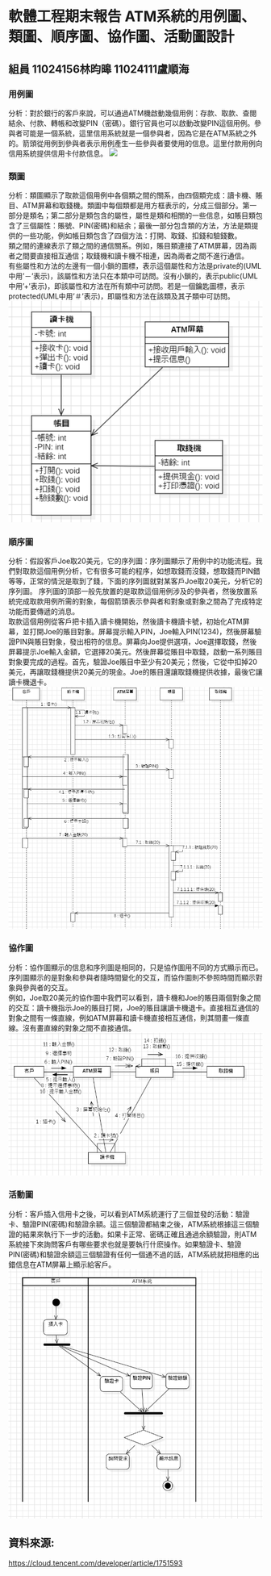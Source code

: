 # 軟體工程期末報告 ATM系統的用例圖、類圖、順序圖、協作圖、活動圖設計
##  組員 11024156林昀暤 11024111盧順海

### 用例圖
分析：對於銀行的客戶來說，可以通過ATM機啟動幾個用例：存款、取款、查閱結余、付款、轉帳和改變PIN（密碼）。銀行官員也可以啟動改變PIN這個用例。參與者可能是一個系統，這里信用系統就是一個參與者，因為它是在ATM系統之外的。箭頭從用例到參與者表示用例產生一些參與者要使用的信息。這里付款用例向信用系統提供信用卡付款信息。
![](用例圖.png)

### 類圖
分析：類圖顯示了取款這個用例中各個類之間的關系，由四個類完成：讀卡機、賬目、ATM屏幕和取錢機。類圖中每個類都是用方框表示的，分成三個部分。第一部分是類名；第二部分是類包含的屬性，屬性是類和相關的一些信息，如賬目類包含了三個屬性：賬號、PIN(密碼)和結余；最後一部分包含類的方法，方法是類提供的一些功能，例如帳目類包含了四個方法：打開、取錢、扣錢和驗錢數。  
類之間的連線表示了類之間的通信關系。例如，賬目類連接了ATM屏幕，因為兩者之間要直接相互通信；取錢機和讀卡機不相連，因為兩者之間不進行通信。  
有些屬性和方法的左邊有一個小鎖的圖標，表示這個屬性和方法是private的(UML中用’－’表示)，該屬性和方法只在本類中可訪問。沒有小鎖的，表示public(UML中用’+’表示)，即該屬性和方法在所有類中可訪問。若是一個鑰匙圖標，表示protected(UML中用’＃’表示)，即屬性和方法在該類及其子類中可訪問。  
![](類圖.png)

### 順序圖
分析：假設客戶Joe取20美元，它的序列圖：序列圖顯示了用例中的功能流程。我們對取款這個用例分析，它有很多可能的程序，如想取錢而沒錢，想取錢而PIN錯等等，正常的情況是取到了錢，下面的序列圖就對某客戶Joe取20美元，分析它的序列圖。
序列圖的頂部一般先放置的是取款這個用例涉及的參與者，然後放置系統完成取款用例所需的對象，每個箭頭表示參與者和對象或對象之間為了完成特定功能而要傳遞的消息。<br/>
取款這個用例從客戶把卡插入讀卡機開始，然後讀卡機讀卡號，初始化ATM屏幕，並打開Joe的賬目對象。屏幕提示輸入PIN，Joe輸入PIN(1234)，然後屏幕驗證PIN與賬目對象，發出相符的信息。屏幕向Joe提供選項，Joe選擇取錢，然後屏幕提示Joe輸入金額，它選擇20美元。然後屏幕從賬目中取錢，啟動一系列賬目對象要完成的過程。首先，驗證Joe賬目中至少有20美元；然後，它從中扣掉20美元，再讓取錢機提供20美元的現金。Joe的賬目還讓取錢機提供收據，最後它讓讀卡機退卡。  
![](順序圖.png)

### 協作圖
分析：協作圖顯示的信息和序列圖是相同的，只是協作圖用不同的方式顯示而已。序列圖顯示的是對象和參與者隨時間變化的交互，而協作圖則不參照時間而顯示對象與參與者的交互。  
例如，Joe取20美元的協作圖中我們可以看到，讀卡機和Joe的賬目兩個對象之間的交互：讀卡機指示Joe的賬目打開，Joe的賬目讓讀卡機退卡。直接相互通信的對象之間有一條直線，例如ATM屏幕和讀卡機直接相互通信，則其間畫一條直線。沒有畫直線的對象之間不直接通信。  
![](協作圖.png)

### 活動圖
分析：客戶插入信用卡之後，可以看到ATM系統運行了三個並發的活動：驗證卡、驗證PIN(密碼)和驗證余額。這三個驗證都結束之後，ATM系統根據這三個驗證的結果來執行下一步的活動。如果卡正常、密碼正確且通過余額驗證，則ATM系統接下來詢問客戶有哪些要求也就是要執行什麽操作。如果驗證卡、驗證PIN(密碼)和驗證余額這三個驗證有任何一個通不過的話，ATM系統就把相應的出錯信息在ATM屏幕上顯示給客戶。
![](活動圖.png)  

## 資料來源: 
https://cloud.tencent.com/developer/article/1751593
